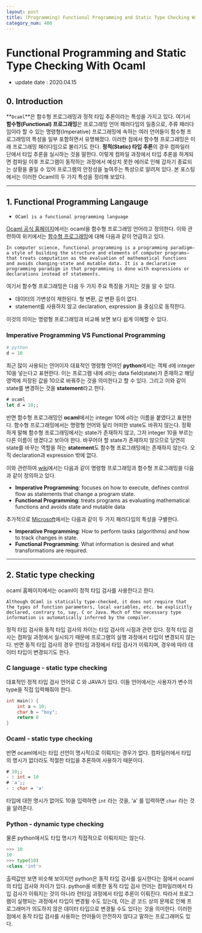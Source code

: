 ```yaml
---
layout: post
title: (Programming) Functional Programming and Static Type Checking With Ocaml
category_num: 400
---
```


# Functional Programming and Static Type Checking With Ocaml

- update date : 2020.04.15

## 0. Introduction

**`Ocaml`**은 함수형 프로그래밍과 정적 타입 추론이라는 특성을 가지고 있다. 여기서 **함수형(Functional) 프로그래밍**은 프로그래밍 언어 패러다임의 일종으로, 주류 패러다임이라 할 수 있는 명령형(Imperative) 프로그래밍에 속하는 여러 언어들이 함수형 프로그래밍의 특성을 일부 포함하면서 유명해졌다. 이러한 점에서 함수형 프로그래밍은 미래 프로그래밍 패러다임으로 불리기도 한다. **정적(Static) 타입 추론**의 경우 컴파일러 단에서 타입 추론을 실시하는 것을 말한다. 이렇게 컴파일 과정에서 타입 추론을 하게되면 컴파일 이후 프로그램이 동작하는 과정에서 예상치 못한 에러로 인해 갑자기 종료되는 상황을 줄일 수 있어 프로그램의 안정성을 높여주는 특성으로 알려져 있다. 본 포스팅에서는 이러한 Ocaml의 두 가지 특성을 정리해 보았다.

---

## 1. Functional Programming Langauge

- `OCaml is a functional programming language`

[Ocaml 공식 홈페이지](<https://ocaml.org/learn/description.html>)에서는 ocaml을 함수형 프로그래밍 언어라고 정의한다. 이와 관련하여 위키에서는 [함수형 프로그래밍](<https://en.wikipedia.org/wiki/Functional_programming>)에 대해 다음과 같이 언급하고 있다.

```
In computer science, functional programming is a programming paradigm—a style of building the structure and elements of computer programs—that treats computation as the evaluation of mathematical functions and avoids changing-state and mutable data. It is a declarative programming paradigm in that programming is done with expressions or declarations instead of statements.
```

여기서 함수형 프로그래밍은 다음 두 가지 주요 특징을 가지는 것을 알 수 있다.

- 데이터의 가변성이 제한된다. 형 변환, 값 변환 등이 없다.
- statement를 사용하지 않고 declaration, expression 을 중심으로 동작한다.

이것의 의미는 명령형 프로그래밍과 비교해 보면 보다 쉽게 이해할 수 있다.

### Imperative Programming VS Functional Programming

```python
# python
d = 10
```

최근 많이 사용되는 언어이자 대표적인 명령형 언어인 **python**에서는 객체 `d`에 integer 10을 넣는다고 표현한다. 이는 프로그램 내에 `d`라는 data field(state)가 존재하고 해당 영역에 저장된 값을 10으로 바꿔주는 것을 의미한다고 할 수 있다. 그리고 이와 같이 state를 변경하는 것을 **statement**라고 한다.

```ocaml
# ocaml
let d = 10;;
```

반면 함수형 프로그래밍인 **ocaml**에서는 integer 10에 `d`라는 이름을 붙였다고 표현한다. 함수형 프로그래밍에서는 명령형 언어와 달리 어떠한 state도 바뀌지 않는다. 정확하게 말해 함수형 프로그래밍에서는 state가 존재하지 않고, 그저 integer 10을 부르는 다른 이름이 생겼다고 보아야 한다. 바꾸어야 할 state가 존재하지 않으므로 당연히 state를 바꾸는 역할을 하는 **statement**도 함수형 프로그래밍에는 존재하지 않는다. 오직 declaration과 expression 밖에 없다.

이와 관련하여 [wiki](<https://en.wikipedia.org/wiki/Comparison_of_programming_paradigms>)에서는 다음과 같이 명령형 프로그래밍과 함수형 프로그래밍을 다음과 같이 정의하고 있다.

- **Imperative Programming**: focuses on how to execute, defines control flow as statements that change a program state.
- **Functional Programming**: treats programs as evaluating mathematical functions and avoids state and mutable data

추가적으로 [Microsoft](<https://docs.microsoft.com/en-us/dotnet/csharp/programming-guide/concepts/linq/functional-programming-vs-imperative-programming>)에서는 다음과 같이 두 가지 패러다임의 특성을 구별한다.

- **Imperative Programming**: How to perform tasks (algorithms) and how to track changes in state.
- **Functional Programming**: What information is desired and what transformations are required.

---

## 2. Static type checking

ocaml 홈페이지에서는 ocaml이 정적 타입 검사를 사용한다고 한다.

```
Although OCaml is statically type-checked, it does not require that the types of function parameters, local variables, etc. be explicitly declared, contrary to, say, C or Java. Much of the necessary type information is automatically inferred by the compiler.
```

정적 타입 검사와 동적 타입 검사의 차이는 타입 검사의 시점과 관련 있다. 정적 타입 검사는 컴파일 과정에서 실시되기 때문에 프로그램의 실행 과정에서 타입이 변경되지 않는다. 반면 동적 타입 검사의 경우 런타임 과정에서 타입 검사가 이뤄지며, 경우에 따라 데이터 타입이 변경되기도 한다.

### C language - static type checking

대표적인 정적 타입 검사 언어로 C 와 JAVA가 있다. 이들 언어에서는 사용자가 변수의 type을 직접 입력해줘야 한다.

```c
int main() {
    int a = 10;
    char b = "boy";
    return 0
}
```

### Ocaml - static type checking

반면 ocaml에서는 타입 선언이 명시적으로 이뤄지는 경우가 없다. 컴파일러에서 타입의 명시가 없더라도 적절한 타입을 추론하여 사용하기 때문이다.

```ocaml
# 10;;
- : int = 10
# 'a';;
- : char = 'a'
```

타입에 대한 명시가 없어도 10을 입력하면 `int` 라는 것을, 'a' 를 입력하면 `char` 라는 것을 알려준다.

### Python - dynamic type checking

물론 python에서도 타입 명시가 직접적으로 이뤄지지는 않는다.

```python
>>> 10
10
>>> type(10)
<class 'int'>
```

출력값만 보면 비슷해 보이지만 python은 동적 타입 검사를 실시한다는 점에서 ocaml의 타입 검사와 차이가 있다. python을 비롯한 동적 타입 검사 언어는 컴파일러에서 타입 검사가 이뤄지는 것이 아니라 런타임 과정에서 타입 추론이 이뤄진다. 따라서 프로그램이 실행되는 과정에서 타입이 변경될 수도 있는데, 이는 곧 코드 상의 문제로 인해 프로그래머가 의도하지 않은 데이터 타입으로 변경될 수도 있다는 것을 의미한다. 이러한 점에서 동작 타입 검사를 사용하는 언어들이 안전하지 않다고 말하는 프로그래머도 있다.
